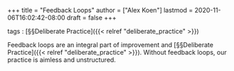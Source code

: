 +++
title = "Feedback Loops"
author = ["Alex Koen"]
lastmod = 2020-11-06T16:02:42-08:00
draft = false
+++

tags
: [§§Deliberate Practice]({{< relref "deliberate_practice" >}})

Feedback loops are an integral part of improvement and [§§Deliberate Practice]({{< relref "deliberate_practice" >}}). Without feedback loops, our practice is aimless and unstructured.
